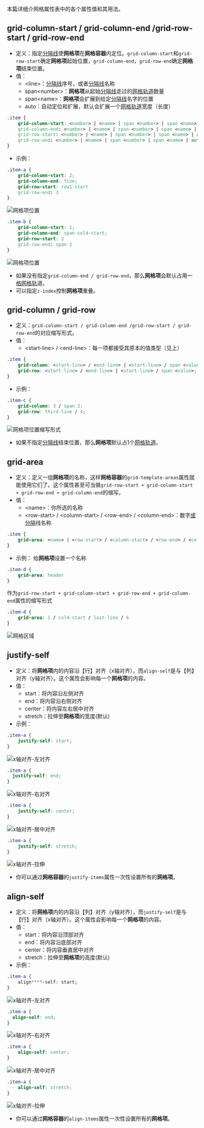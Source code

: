 本篇详细介网格属性表中的各个属性值和其用法。
## grid-column-start / grid-column-end /grid-row-start / grid-row-end
- 定义：指定<u>分隔线</u>使**网格项**在**网格容器**内定位。`grid-column-start`和`grid-row-start`确定**网格项**起始位置，`grid-column-end`，`grid-row-end`确定**网格项**结束位置。
- 值：
    - \<line>：<u>分隔线</u>序号，或者<u>分隔线</u>名称
    - span\<number>：**网格项**从起始<u>分隔线</u>走过的<u>网格轨道</u>数量
    - span\<name>：**网格项**会扩展到给定<u>分隔线</u>名字的位置
    - auto：自动定位和扩展，默认会扩展一个<u>网格轨道</u>宽度（长度）
```css
.item {
    grid-column-start: <number> | <name> | span <number> | span <name> | auto
    grid-column-end: <number> | <name> | span <number> | span <name> | auto
    grid-row-start: <number> | <name> | span <number> | span <name> | auto
    grid-row-end: <number> | <name> | span <number> | span <name> | auto
}
```
- 示例：
```css
.item-a {
    grid-column-start: 2;
    grid-column-end: five;
    grid-row-start: row1-start
    grid-row-end: 3
}
```
![网格项位置](https://cdn.css-tricks.com/wp-content/uploads/2016/03/grid-start-end-a.png)
```css
.item-b {
    grid-column-start: 1;
    grid-column-end: span col4-start;
    grid-row-start: 2
    grid-row-end: span 2
}
```
![网格项位置](https://cdn.css-tricks.com/wp-content/uploads/2016/11/grid-start-end-b.png)
- 如果没有指定`grid-column-end / grid-row-end`，那么**网格项**会默认占用一<u>格网格轨</u>道。
- 可以指定`z-index`控制**网格项**重叠。
## grid-column / grid-row
- 定义：`grid-column-start / grid-column-end /grid-row-start / grid-row-end`的对应缩写形式。
- 值：
    - \<start-line> / \<end-line>：每一项都接受其原本的值类型（见上）
```css
.item {
    grid-column: <start-line> / <end-line> | <start-line> / span <value>;
    grid-row: <start-line> / <end-line> | <start-line> / span <value>;
}
```
- 示例：
```css
.item-c {
    grid-column: 3 / span 2;
    grid-row: third-line / 4;
}
```
![网格项位置缩写形式](https://cdn.css-tricks.com/wp-content/uploads/2016/03/grid-start-end-c.png)
- 如果不指定<u>分隔线</u>结束位置，那么**网格项**默认占1个<u>网格轨道</u>。
## grid-area
- 定义：定义一组**网格项**的名称，这样**网格容器**的`grid-template-areas`属性就能使用它们了。这个属性甚至可当做`grid-row-start + grid-column-start + grid-row-end + grid-column-end`的缩写。
- 值：
    - \<name>：你所选的名称
    - \<row-start> / \<column-start> / \<row-end> / \<column-end>：数字<u>或分隔</u>线名称
```css
.item {
    grid-area: <name> | <row-start> / <column-start> / <row-end> / <column-end>;
}
```
- 示例：
给**网格项**设置一个名称
```css
.item-d {
    grid-area: header
}
```
作为`grid-row-start + grid-column-start + grid-row-end + grid-column-end`属性的缩写形式
```css
.item-d {
    grid-area: 1 / col4-start / last-line / 6
}
```
![网格区域](https://cdn.css-tricks.com/wp-content/uploads/2016/03/grid-start-end-d.png)
## justify-self
- 定义：将**网格项**内的内容沿【行】对齐（x轴对齐），而`align-self`是与【列】对齐（y轴对齐）。这个属性会影响每一个**网格项**的内容。
- 值：
    - start：将内容沿左侧对齐
    - end：将内容沿右侧对齐
    - center：将内容左右居中对齐
    - stretch：拉伸至**网格项**的宽度(默认)
- 示例：
```css
.item-a {
    justify-self: start;
}
```
![x轴对齐-左对齐](https://cdn.css-tricks.com/wp-content/uploads/2016/03/grid-justify-self-start.png)
```css
.item-a {
  justify-self: end;
}
```
![x轴对齐-右对齐](https://cdn.css-tricks.com/wp-content/uploads/2016/03/grid-justify-self-end.png)
```css
.item-a {
    justify-self: center;
}
```
![x轴对齐-居中对齐](https://cdn.css-tricks.com/wp-content/uploads/2016/03/grid-justify-self-center.png)
```css
.item-a {
    justify-self: stretch;
}
```
![x轴对齐-拉伸](https://cdn.css-tricks.com/wp-content/uploads/2016/03/grid-justify-self-stretch.png)
- 你可以通过**网格容器**的`justify-items`属性一次性设置所有的**网格项**。
## align-self
- 定义：将**网格项**内的内容沿【列】对齐（y轴对齐），而`justify-self`是与【行】对齐（x轴对齐）。这个属性会影响每一个**网格项**的内容。
- 值：
    - start：将内容沿顶部对齐
    - end：将内容沿底部对齐
    - center：将内容垂直居中对齐
    - stretch：拉伸至**网格项**的高度(默认)
- 示例：
```css
.item-a {
    align****-self: start;
}
```
![x轴对齐-左对齐](https://cdn.css-tricks.com/wp-content/uploads/2016/03/grid-align-self-start.png)
```css
.item-a {
  align-self: end;
}
```
![x轴对齐-右对齐](https://cdn.css-tricks.com/wp-content/uploads/2016/03/grid-align-self-end.png)
```css
.item-a {
    align-self: center;
}
```
![x轴对齐-居中对齐](https://cdn.css-tricks.com/wp-content/uploads/2016/03/grid-align-self-center.png)
```css
.item-a {
    align-self: stretch;
}
```
![x轴对齐-拉伸](https://cdn.css-tricks.com/wp-content/uploads/2016/03/grid-align-self-stretch.png)
- 你可以通过**网格容器**的`align-items`属性一次性设置所有的**网格项**。